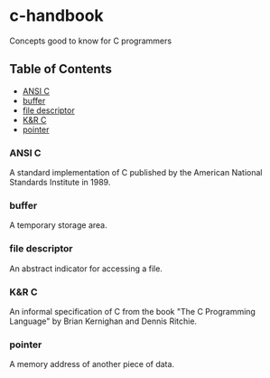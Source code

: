 # c-handbook

Concepts good to know for C programmers

## Table of Contents
- [ANSI C](#ansi-c)
- [buffer](#buffer)
- [file descriptor](#file-descriptor)
- [K&R C](#kr-c)
- [pointer](#pointer)

### ANSI C
A standard implementation of C published by the American National Standards Institute in 1989.

### buffer
A temporary storage area.

### file descriptor
An abstract indicator for accessing a file.

### K&R C
An informal specification of C from the book "The C Programming Language" by Brian Kernighan and Dennis Ritchie.

### pointer
A memory address of another piece of data.
